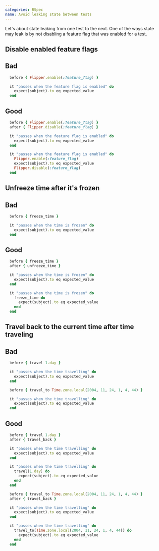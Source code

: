 ```yaml
---
categories: RSpec
name: Avoid leaking state between tests
---
```


Let's about state leaking from one test to the next. One of the ways state may leak is by not disabling a
feature flag that was enabled for a test.

## Disable enabled feature flags

## Bad

````ruby
  before { Flipper.enable(:feature_flag) }

  it "passes when the feature flag is enabled" do
    expect(subject).to eq expected_value
  end
````

## Good

````ruby
  before { Flipper.enable(:feature_flag) }
  after { Flipper.disable(:feature_flag) }

  it "passes when the feature flag is enabled" do
    expect(subject).to eq expected_value
  end
````

````ruby
  it "passes when the feature flag is enabled" do
    Flipper.enable(:feature_flag)
    expect(subject).to eq expected_value
    Flipper.disable(:feature_flag)
  end
````

## Unfreeze time after it's frozen

## Bad

````ruby
  before { freeze_time }

  it "passes when the time is frozen" do
    expect(subject).to eq expected_value
  end
````

## Good

````ruby
  before { freeze_time }
  after { unfreeze_time }

  it "passes when the time is frozen" do
    expect(subject).to eq expected_value
  end
````

````ruby
  it "passes when the time is frozen" do
    freeze_time do
      expect(subject).to eq expected_value
    end
  end
````

## Travel back to the current time after time traveling

## Bad

````ruby
  before { travel 1.day }

  it "passes when the time travelling" do
    expect(subject).to eq expected_value
  end
````

````ruby
  before { travel_to Time.zone.local(2004, 11, 24, 1, 4, 44) }

  it "passes when the time travelling" do
    expect(subject).to eq expected_value
  end
````

## Good

````ruby
  before { travel 1.day }
  after { travel_back }

  it "passes when the time travelling" do
    expect(subject).to eq expected_value
  end
````

````ruby
  it "passes when the time travelling" do
    travel(1.day) do
      expect(subject).to eq expected_value
    end
  end
````

````ruby
  before { travel_to Time.zone.local(2004, 11, 24, 1, 4, 44) }
  after { travel_back }

  it "passes when the time travelling" do
    expect(subject).to eq expected_value
  end
````

````ruby
  it "passes when the time travelling" do
    travel_to(Time.zone.local(2004, 11, 24, 1, 4, 44)) do
      expect(subject).to eq expected_value
    end
  end
````

